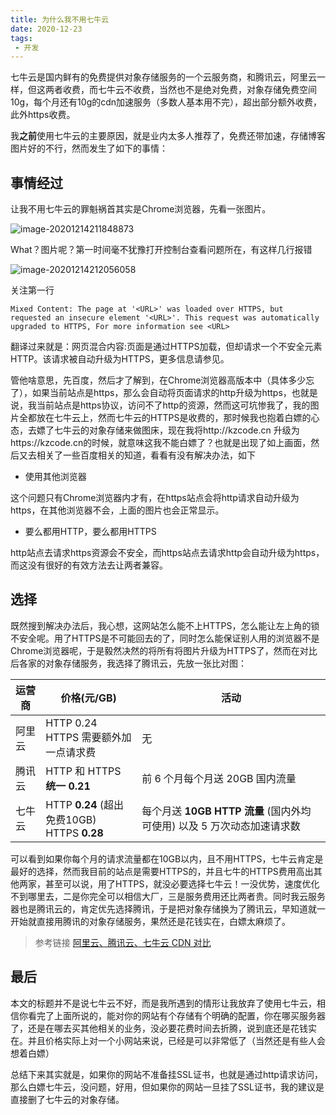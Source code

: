 ```yaml
---
title: 为什么我不用七牛云
date: 2020-12-23
tags: 
 - 开发
---
```


七牛云是国内鲜有的免费提供对象存储服务的一个云服务商，和腾讯云，阿里云一样，但这两者收费，而七牛云不收费，当然也不是绝对免费，对象存储免费空间10g，每个月还有10g的cdn加速服务（多数人基本用不完），超出部分额外收费，此外https收费。

<!-- truncate -->

我**之前**使用七牛云的主要原因，就是业内太多人推荐了，免费还带加速，存储博客图片好的不行，然而发生了如下的事情：

## 事情经过

让我不用七牛云的罪魁祸首其实是Chrome浏览器，先看一张图片。

![image-20201214211848873](https://img.kuizuo.cn/image-20201214211848873.png)

What？图片呢？第一时间毫不犹豫打开控制台查看问题所在，有这样几行报错

![image-20201214212056058](https://img.kuizuo.cn/image-20201214212056058.png)

关注第一行

```
Mixed Content: The page at '<URL>' was loaded over HTTPS, but requested an insecure element '<URL>'. This request was automatically upgraded to HTTPS, For more information see <URL>
```

翻译过来就是：网页混合内容:页面是通过HTTPS加载，但却请求一个不安全元素HTTP。该请求被自动升级为HTTPS，更多信息请参见。

管他啥意思，先百度，然后才了解到，在Chrome浏览器高版本中（具体多少忘了），如果当前站点是https，那么会自动将页面请求的http升级为https，也就是说，我当前站点是https协议，访问不了http的资源，然而这可坑惨我了，我的图片全都放在七牛云上，然而七牛云的HTTPS是收费的，那时候我也抱着白嫖的心态，去嫖了七牛云的对象存储来做图床，现在我将http://kzcode.cn 升级为https://kzcode.cn的时候，就意味这我不能白嫖了？也就是出现了如上画面，然后又去相关了一些百度相关的知道，看看有没有解决办法，如下

- 使用其他浏览器

这个问题只有Chrome浏览器内才有，在https站点会将http请求自动升级为https，在其他浏览器不会，上面的图片也会正常显示。

- 要么都用HTTP，要么都用HTTPS

http站点去请求https资源会不安全，而https站点去请求http会自动升级为https，而这没有很好的有效方法去让两者兼容。

## 选择

既然搜到解决办法后，我心想，这网站怎么能不上HTTPS，怎么能让左上角的锁不安全呢。用了HTTPS是不可能回去的了，同时怎么能保证别人用的浏览器不是Chrome浏览器呢，于是毅然决然的将所有将图片升级为HTTPS了，然而在对比后各家的对象存储服务，我选择了腾讯云，先放一张比对图：

| 运营商 | 价格(元/GB)                                     | 活动                                                         |
| ------ | ----------------------------------------------- | ------------------------------------------------------------ |
| 阿里云 | HTTP 0.24<br/>HTTPS 需要额外加一点请求费        | 无                                                           |
| 腾讯云 | HTTP 和 HTTPS **统一 0.21**                     | 前 6 个月每个月送 20GB 国内流量                              |
| 七牛云 | HTTP **0.24** (超出免费10GB)<br/>HTTPS **0.28** | 每个月送 **10GB HTTP 流量** (国内外均可使用) 以及 5 万次动态加速请求数 |

可以看到如果你每个月的请求流量都在10GB以内，且不用HTTPS，七牛云肯定是最好的选择，然而我目前的站点是需要HTTPS的，并且七牛的HTTPS费用高出其他两家，甚至可以说，用了HTTPS，就没必要选择七牛云！一没优势，速度优化不到哪里去，二是你完全可以相信大厂，三是服务费用还比两者贵。同时我云服务器也是腾讯云的，肯定优先选择腾讯，于是把对象存储换为了腾讯云，早知道就一开始就直接用腾讯的对象存储服务，果然还是花钱实在，白嫖太麻烦了。

> 参考链接 [阿里云、腾讯云、七牛云 CDN 对比](https://blog.txzhou.com/website/compare-cdn.html)

## 最后

本文的标题并不是说七牛云不好，而是我所遇到的情形让我放弃了使用七牛云，相信你看完了上面所说的，能对你的网站有个存储有个明确的配置，你在哪买服务器了，还是在哪去买其他相关的业务，没必要花费时间去折腾，说到底还是花钱实在。并且价格实际上对一个小网站来说，已经是可以非常低了（当然还是有些人会想着白嫖）

总结下来其实就是，如果你的网站不准备挂SSL证书，也就是通过http请求访问，那么白嫖七牛云，没问题，好用，但如果你的网站一旦挂了SSL证书，我的建议是直接删了七牛云的对象存储。